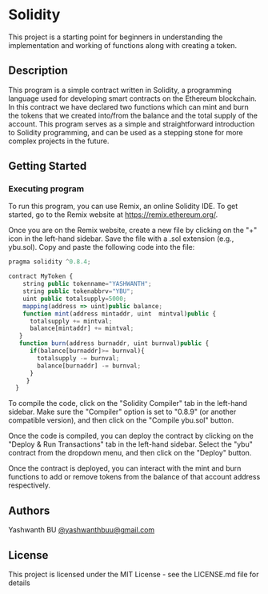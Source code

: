 # Solidity

This project is a starting point for beginners in understanding the implementation and working of functions along with creating a token.

## Description

This program is a simple contract written in Solidity, a programming language used for developing smart contracts on the Ethereum blockchain. In this contract we have declared two functions which can mint and burn the tokens that we created into/from the balance and the total supply of the account. This program serves as a simple and straightforward introduction to Solidity programming, and can be used as a stepping stone for more complex projects in the future.

## Getting Started

### Executing program

To run this program, you can use Remix, an online Solidity IDE. To get started, go to the Remix website at https://remix.ethereum.org/.

Once you are on the Remix website, create a new file by clicking on the "+" icon in the left-hand sidebar. Save the file with a .sol extension (e.g., ybu.sol). Copy and paste the following code into the file:

```javascript
pragma solidity ^0.8.4;

contract MyToken {
    string public tokenname="YASHWANTH";
    string public tokenabbrv="YBU";
    uint public totalsupply=5000;
    mapping(address => uint)public balance;
    function mint(address mintaddr, uint  mintval)public {
      totalsupply += mintval;
      balance[mintaddr] += mintval;
   }
   function burn(address burnaddr, uint burnval)public {
      if(balance[burnaddr]>= burnval){
        totalsupply -= burnval;
        balance[burnaddr] -= burnval;
      }
     }
  }

```

To compile the code, click on the "Solidity Compiler" tab in the left-hand sidebar. Make sure the "Compiler" option is set to "0.8.9" (or another compatible version), and then click on the "Compile ybu.sol" button.

Once the code is compiled, you can deploy the contract by clicking on the "Deploy & Run Transactions" tab in the left-hand sidebar. Select the "ybu" contract from the dropdown menu, and then click on the "Deploy" button.

Once the contract is deployed, you can interact with the mint and burn functions to add or remove tokens from the balance of that account address respectively.

## Authors

Yashwanth BU
[@yashwanthbuu@gmail.com](https://twitter.com/metacraftersio)


## License

This project is licensed under the MIT License - see the LICENSE.md file for details

